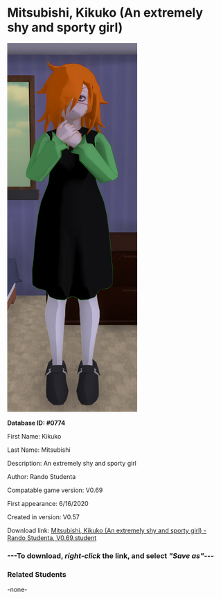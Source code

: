 # Mitsubishi, Kikuko (An extremely shy and sporty girl)

<img src="../../Files/Images/Mitsubishi, Kikuko (An extremely shy and sporty girl).png" title="Mitsubishi, Kikuko (An extremely shy and sporty girl) - Rando Studenta, V0.69">

**Database ID: #0774**

First Name: Kikuko

Last Name: Mitsubishi

Description: An extremely shy and sporty girl

Author: Rando Studenta

Compatable game version: V0.69

First appearance: 6/16/2020

Created in version: V0.57

Download link: <a href="https://raw.githubusercontent.com/Arbiter1223/Daigaku-Gurashi-Custom-Students/master/Files/Student%20Files/Mitsubishi%2C%20Kikuko%20(An%20extremely%20shy%20and%20sporty%20girl)%20-%20Rando%20Studenta%2C%20V0.69.student">Mitsubishi, Kikuko (An extremely shy and sporty girl) - Rando Studenta, V0.69.student</a>

### ---**To download, _right-click_ the link, and select _"Save as"_**---

### Related Students

-none-

